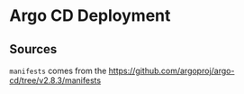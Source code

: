 # Argo CD Deployment

## Sources

`manifests` comes from the <https://github.com/argoproj/argo-cd/tree/v2.8.3/manifests>
